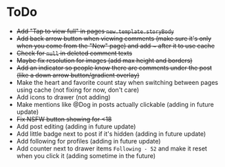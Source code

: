 # ToDo
- ~~Add "Tap to view full" in pages `new.template.storyBody`~~
- ~~Add back arrow button when viewing comments (make sure it's only when you come from the "New" page) and add ~ after it to use cache~~
- ~~Check for `null` in deleted comment texts~~
- ~~Maybe fix resolution for images (add max height and borders)~~
- ~~Add an indicator so people know there are comments under the post (like a down arrow button/gradient overlay)~~
- Make the heart and favorite count stay when switching between pages using cache (not fixing for now, don't care)
- Add icons to drawer (not adding)
- Make mentions like @Dog in posts actually clickable (adding in future update)
- ~~Fix NSFW button showing for <18~~
- Add post editing (adding in future update)
- Add little badge next to post if it's hidden (adding in future update)
- Add following for profiles (adding in future update)
- Add counter next to drawer items `Following - 52` and make it reset when you click it (adding sometime in the future)